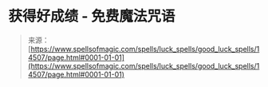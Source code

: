<!--yml

category: 未分类

日期：2024-06-12 18:53:27

-->

# 获得好成绩 - 免费魔法咒语

> 来源：[https://www.spellsofmagic.com/spells/luck_spells/good_luck_spells/14507/page.html#0001-01-01](https://www.spellsofmagic.com/spells/luck_spells/good_luck_spells/14507/page.html#0001-01-01)
